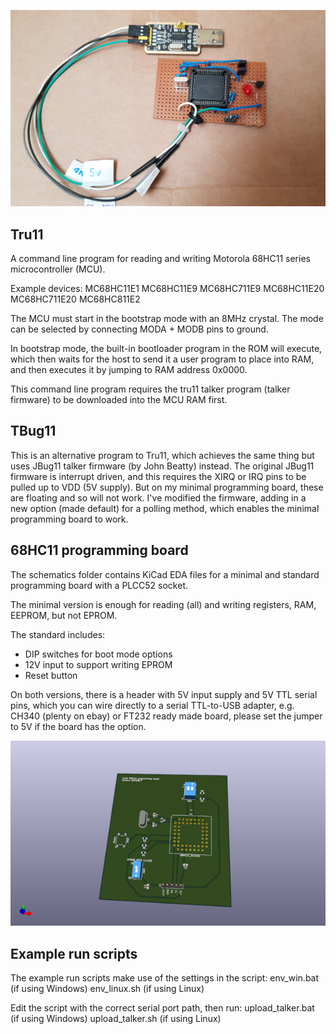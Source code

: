 ![68HC11 prototype programming board.](68HC11_prototype.jpg)

Tru11
-----

A command line program for reading and writing Motorola 68HC11 series microcontroller (MCU).

Example devices:
MC68HC11E1
MC68HC11E9
MC68HC711E9
MC68HC11E20
MC68HC711E20
MC68HC811E2

The MCU must start in the bootstrap mode with an 8MHz crystal.
The mode can be selected by connecting MODA + MODB pins to ground.

In bootstrap mode, the built-in bootloader program in the ROM will execute, which then waits for the host to send it a user program to place into RAM, and then executes it by jumping to RAM address 0x0000.

This command line program requires the tru11 talker program (talker firmware) to be downloaded into the MCU RAM first.

TBug11
------

This is an alternative program to Tru11, which achieves the same thing but uses JBug11 talker firmware (by John Beatty) instead.
The original JBug11 firmware is interrupt driven, and this requires the XIRQ or IRQ pins to be pulled up to VDD (5V supply).  But on my minimal programming board, these are floating and so will not work.
I've modified the firmware, adding in a new option (made default) for a polling method, which enables the minimal programming board to work.

68HC11 programming board
------------------------

The schematics folder contains KiCad EDA files for a minimal and standard programming board with a PLCC52 socket.

The minimal version is enough for reading (all) and writing registers, RAM, EEPROM, but not EPROM.

The standard includes:
- DIP switches for boot mode options
- 12V input to support writing EPROM
- Reset button

On both versions, there is a header with 5V input supply and 5V TTL serial pins, which you can wire directly to a serial TTL-to-USB adapter, e.g. CH340 (plenty on ebay) or FT232 ready made board, please set the jumper to 5V if the board has the option.

![3D rendered 68HC11 standard programming board.](68HC11_standard.png)

Example run scripts
-------------------

The example run scripts make use of the settings in the script:
env_win.bat (if using Windows)
env_linux.sh (if using Linux)

Edit the script with the correct serial port path, then run:
upload_talker.bat (if using Windows)
upload_talker.sh (if using Linux)

